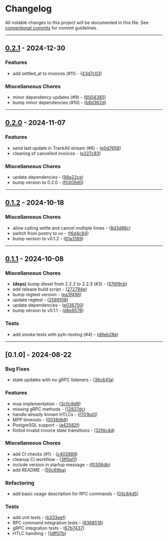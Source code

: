 # Changelog

All notable changes to this project will be documented in this file. See [conventional commits](https://www.conventionalcommits.org/) for commit guidelines.

---
## [0.2.1](https://github.com/BoltzExchange/hold/compare/v0.2.0..v0.2.1) - 2024-12-30

### Features

- add settled_at to invoices (#11) - ([43d7c03](https://github.com/BoltzExchange/hold/commit/43d7c03db135f601a7778eeb76ac08321a40ede2))

### Miscellaneous Chores

- minor dependency updates (#9) - ([6004385](https://github.com/BoltzExchange/hold/commit/6004385bf0b7382aab7824cbadd251ba17e6a962))
- bump minor dependencies (#10) - ([b6d362d](https://github.com/BoltzExchange/hold/commit/b6d362d92c65dc0156b354ee834c6a5ff11c9da6))

---
## [0.2.0](https://github.com/BoltzExchange/hold/compare/v0.1.2..v0.2.0) - 2024-11-07

### Features

- send last update in TrackAll stream (#8) - ([e0d7658](https://github.com/BoltzExchange/hold/commit/e0d76583fe4e36c9ffdb4fdd5a2b807a8fe8cd6f))
- cleaning of cancelled invoices - ([e227c83](https://github.com/BoltzExchange/hold/commit/e227c83a3a3ef9d80995b73443ee272161d3e85f))

### Miscellaneous Chores

- update dependencies - ([98a22ce](https://github.com/BoltzExchange/hold/commit/98a22ce01690570e0cf62b4cd8e7a3bde19a453b))
- bump version to 0.2.0 - ([f0409d0](https://github.com/BoltzExchange/hold/commit/f0409d013da25516867bcc0576d22708c466b2f0))

---
## [0.1.2](https://github.com/BoltzExchange/hold/compare/v0.1.1..v0.1.2) - 2024-10-18

### Miscellaneous Chores

- allow calling settle and cancel multiple times - ([8d3d88c](https://github.com/BoltzExchange/hold/commit/8d3d88cea3a41246b691bde9415034a53c84bdb2))
- switch from poetry to uv - ([f6d4c84](https://github.com/BoltzExchange/hold/commit/f6d4c840ffab643e6e1165fab5f6a1d9c5fbea35))
- bump version to v0.1.2 - ([81a3189](https://github.com/BoltzExchange/hold/commit/81a3189c2b85bf45b65dbbfe3cfe629cbacc16d8))

---
## [0.1.1](https://github.com/BoltzExchange/hold/compare/v0.1.0..v0.1.1) - 2024-10-08

### Miscellaneous Chores

- **(deps)** bump diesel from 2.2.2 to 2.2.3 (#3) - ([576f9cb](https://github.com/BoltzExchange/hold/commit/576f9cb769859b01302c21a92400f62fdd4daa0c))
- add release build script - ([272794e](https://github.com/BoltzExchange/hold/commit/272794e6954ec18121dda4da78cef918e93ff2b2))
- bump regtest version - ([ea3f498](https://github.com/BoltzExchange/hold/commit/ea3f4985756ff667206ad3a67e86726b358f1009))
- update regtest - ([2589108](https://github.com/BoltzExchange/hold/commit/25891089081c967cd897cb6f084c3a0b715d3c4e))
- update dependencies - ([e036750](https://github.com/BoltzExchange/hold/commit/e03675092a50a183a214632805a2c1e6455c58f2))
- bump version to v0.1.1 - ([d8e8578](https://github.com/BoltzExchange/hold/commit/d8e8578a6fe82688c5ccef14ba12b1ca7280088e))

### Tests

- add smoke tests with pyln-testing (#4) - ([d9eb28e](https://github.com/BoltzExchange/hold/commit/d9eb28ea6238a25dc297b42446721ce8ad2f672f))

---
## [0.1.0] - 2024-08-22

### Bug Fixes

- state updates with no gRPC listeners - ([36c641a](https://github.com/BoltzExchange/hold/commit/36c641a42c5b1b8a798b643a12da5ded464d5b5a))

### Features

- mvp implementation - ([3c0c8d9](https://github.com/BoltzExchange/hold/commit/3c0c8d90abf014455e478273d01fd8b13a4e75d4))
- missing gRPC methods - ([12837dc](https://github.com/BoltzExchange/hold/commit/12837dc267f592affb686d4326940f97e6f8dc62))
- handle already known HTLCs - ([f701bd3](https://github.com/BoltzExchange/hold/commit/f701bd3853d399a4ee95beb30bdf5e616b3178a6))
- MPP timeouts - ([0038db8](https://github.com/BoltzExchange/hold/commit/0038db826b3ae2e16f33029a666fc434f656cbac))
- PostgreSQL support - ([a42582f](https://github.com/BoltzExchange/hold/commit/a42582f6385b1d3ee9d18d5fa4a0cf0ec19309d8))
- forbid invalid invoice state transitions - ([32f4c4d](https://github.com/BoltzExchange/hold/commit/32f4c4dedb9a4f0c338fb0a2d2e825147f205cdf))

### Miscellaneous Chores

- add CI checks (#1) - ([c402889](https://github.com/BoltzExchange/hold/commit/c4028892e5e0e24ad3800d91858f74559a1a8f87))
- cleanup CI workflow - ([3ff0ef1](https://github.com/BoltzExchange/hold/commit/3ff0ef1be54455b6c640a29a56c60395af2a9dbd))
- include version in startup message - ([f0306db](https://github.com/BoltzExchange/hold/commit/f0306db119a1be4491d6ddc67dc97fe0cecbc559))
- add README - ([50c69ba](https://github.com/BoltzExchange/hold/commit/50c69bada94c49886e22b2e96927f4f4fb367e49))

### Refactoring

- add basic usage description for RPC commands - ([03c84d5](https://github.com/BoltzExchange/hold/commit/03c84d5f8d1b580b3576d03a136dda315416daf1))

### Tests

- add unit tests - ([b333eef](https://github.com/BoltzExchange/hold/commit/b333eefee1225c92c7e9409055795f5b390503f2))
- RPC command integration tests - ([8368516](https://github.com/BoltzExchange/hold/commit/8368516bdaab31564b28c705ed3695d6cc42d358))
- gRPC integration tests - ([67b7437](https://github.com/BoltzExchange/hold/commit/67b7437ec0b79ff9915370b168128861de4b3fd9))
- HTLC handling - ([1dff07b](https://github.com/BoltzExchange/hold/commit/1dff07b65c6db75803f8ecff63a4f700be96f728))

<!-- generated by git-cliff -->

